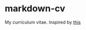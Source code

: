 markdown-cv
===========

My curriculum vitae. Inspired by [this](https://github.com/elipapa/markdown-cv)
